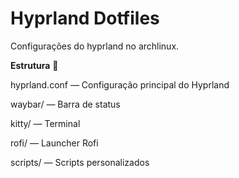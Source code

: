 # Hyprland Dotfiles 

Configurações do hyprland no archlinux.

**Estrutura** 📂

hyprland.conf — Configuração principal do Hyprland

waybar/ — Barra de status

kitty/ — Terminal 

rofi/ — Launcher Rofi

scripts/ — Scripts personalizados

